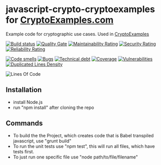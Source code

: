 # javascript-crypto-cryptoexamples for [CryptoExamples.com](https://www.cryptoexamples.com)

Example code for cryptographic use cases. Used in [CryptoExamples](https://github.com/kmindi/crypto-examples)

[![Build status](https://travis-ci.org/cryptoexamples/javascript-crypto-cryptoexamples.svg?branch=master)](https://travis-ci.org/cryptoexamples/javascript-crypto-cryptoexamples)
[![Quality Gate](https://sonarcloud.io/api/project_badges/measure?project=javascript-crypto-cryptoexamples&metric=alert_status)](https://sonarcloud.io/dashboard?id=javascript-crypto-cryptoexamples)
[![Maintainability Rating](https://sonarcloud.io/api/project_badges/measure?project=javascript-crypto-cryptoexamples&metric=sqale_rating)](https://sonarcloud.io/component_measures?id=javascript-crypto-cryptoexamples&metric=sqale_rating)
[![Security Rating](https://sonarcloud.io/api/project_badges/measure?project=javascript-crypto-cryptoexamples&metric=security_rating)](https://sonarcloud.io/component_measures?id=javascript-crypto-cryptoexamples&metric=security_rating)
[![Reliability Rating](https://sonarcloud.io/api/project_badges/measure?project=javascript-crypto-cryptoexamples&metric=reliability_rating)](https://sonarcloud.io/component_measures?id=javascript-crypto-cryptoexamples&metric=reliability_rating)

[![Code smells](https://sonarcloud.io/api/project_badges/measure?project=javascript-crypto-cryptoexamples&metric=code_smells)](https://sonarcloud.io/component_measures?id=javascript-crypto-cryptoexamples&metric=code_smells)
[![Bugs](https://sonarcloud.io/api/project_badges/measure?project=javascript-crypto-cryptoexamples&metric=bugs)](https://sonarcloud.io/component_measures?id=javascript-crypto-cryptoexamples&metric=bugs)
[![Technical debt](https://sonarcloud.io/api/project_badges/measure?project=javascript-crypto-cryptoexamples&metric=sqale_index)](https://sonarcloud.io/component_measures?id=javascript-crypto-cryptoexamples&metric=sqale_index)
[![Coverage](https://sonarcloud.io/api/project_badges/measure?project=javascript-crypto-cryptoexamples&metric=coverage)](https://sonarcloud.io/component_measures?id=javascript-crypto-cryptoexamples&metric=coverage)
[![Vulnerabilities](https://sonarcloud.io/api/project_badges/measure?project=javascript-crypto-cryptoexamples&metric=vulnerabilities)](https://sonarcloud.io/component_measures?id=javascript-crypto-cryptoexamples&metric=vulnerabilities)
[![Duplicated Lines Density](https://sonarcloud.io/api/project_badges/measure?project=javascript-crypto-cryptoexamples&metric=duplicated_lines_density)](https://sonarcloud.io/component_measures?id=javascript-crypto-cryptoexamples&metric=duplicated_lines_density)

![Lines Of Code](https://sonarcloud.io/api/project_badges/measure?project=javascript-crypto-cryptoexamples&metric=ncloc)

## Installation

-   install Node.js
-   run "npm install" after cloning the repo

## Commands

-   To build the the Project, which creates code that is Babel transpiled javascript, use "grunt build"
-   To run the unit tests use "npm test", this will run all files, which have tests first.
-   To just run one specific file use "node path/to/file/filename"
